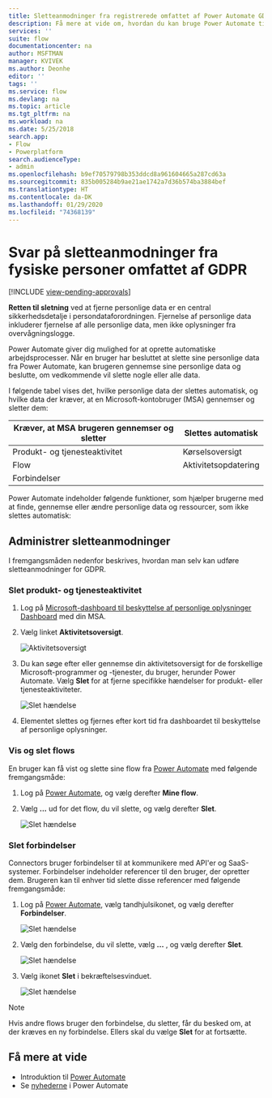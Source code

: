 ```yaml
---
title: Sletteanmodninger fra registrerede omfattet af Power Automate GDPR for Microsoft-konti (MSA) | Microsoft Docs
description: Få mere at vide om, hvordan du kan bruge Power Automate til at svare på sletteanmodninger fra registrerede omfattet af GPDR for Microsoft-konti.
services: ''
suite: flow
documentationcenter: na
author: MSFTMAN
manager: KVIVEK
ms.author: Deonhe
editor: ''
tags: ''
ms.service: flow
ms.devlang: na
ms.topic: article
ms.tgt_pltfrm: na
ms.workload: na
ms.date: 5/25/2018
search.app:
- Flow
- Powerplatform
search.audienceType:
- admin
ms.openlocfilehash: b9ef70579798b353ddcd8a961604665a287cd63a
ms.sourcegitcommit: 835b005284b9ae21ae1742a7d36b574ba3884bef
ms.translationtype: HT
ms.contentlocale: da-DK
ms.lasthandoff: 01/29/2020
ms.locfileid: "74368139"
---
```

# <a name="respond-to-gdpr-data-subject-delete-requests"></a>Svar på sletteanmodninger fra fysiske personer omfattet af GDPR
[!INCLUDE [view-pending-approvals](includes/cc-rebrand.md)]

**Retten til sletning** ved at fjerne personlige data er en central sikkerhedsdetalje i persondataforordningen. Fjernelse af personlige data inkluderer fjernelse af alle personlige data, men ikke oplysninger fra overvågningslogge.

Power Automate giver dig mulighed for at oprette automatiske arbejdsprocesser. Når en bruger har besluttet at slette sine personlige data fra Power Automate, kan brugeren gennemse sine personlige data og beslutte, om vedkommende vil slette nogle eller alle data.

I følgende tabel vises det, hvilke personlige data der slettes automatisk, og hvilke data der kræver, at en Microsoft-kontobruger (MSA) gennemser og sletter dem:

|Kræver, at MSA brugeren gennemser og sletter|Slettes automatisk|
|------|------|
|Produkt- og tjenesteaktivitet|Kørselsoversigt|
|Flow|Aktivitetsopdatering|
|Forbindelser||

Power Automate indeholder følgende funktioner, som hjælper brugerne med at finde, gennemse eller ændre personlige data og ressourcer, som ikke slettes automatisk:

## <a name="manage-delete-requests"></a>Administrer sletteanmodninger

I fremgangsmåden nedenfor beskrives, hvordan man selv kan udføre sletteanmodninger for GDPR.

### <a name="delete-product-and-service-activity"></a>Slet produkt- og tjenesteaktivitet

1. Log på [Microsoft-dashboard til beskyttelse af personlige oplysninger Dashboard](https://account.microsoft.com/privacy/) med din MSA.
1. Vælg linket **Aktivitetsoversigt**.

    ![Aktivitetsoversigt](./media/gdpr-dsr-export-msa/activityhistory.png)

1. Du kan søge efter eller gennemse din aktivitetsoversigt for de forskellige Microsoft-programmer og -tjenester, du bruger, herunder Power Automate. Vælg **Slet** for at fjerne specifikke hændelser for produkt- eller tjenesteaktiviteter.

    ![Slet hændelse](./media/gdpr-dsr-delete-msa/deleteevent.png)

1. Elementet slettes og fjernes efter kort tid fra dashboardet til beskyttelse af personlige oplysninger.

### <a name="list-and-delete-flows"></a>Vis og slet flows

En bruger kan få vist og slette sine flow fra [Power Automate](https://flow.microsoft.com) med følgende fremgangsmåde:

1. Log på [Power Automate](https://flow.microsoft.com), og vælg derefter **Mine flow**.

1. Vælg **...**  ud for det flow, du vil slette, og vælg derefter **Slet**.

    ![Slet hændelse](./media/gdpr-dsr-delete-msa/deleteflow.png)

### <a name="delete-connections"></a>Slet forbindelser

Connectors bruger forbindelser til at kommunikere med API'er og SaaS-systemer. Forbindelser indeholder referencer til den bruger, der opretter dem. Brugeren kan til enhver tid slette disse referencer med følgende fremgangsmåde:

1. Log på [Power Automate](https://flow.microsoft.com), vælg tandhjulsikonet, og vælg derefter **Forbindelser**.

    ![Slet hændelse](./media/gdpr-dsr-delete-msa/deleteconnections.png)

1. Vælg den forbindelse, du vil slette, vælg **...** , og vælg derefter **Slet**.

    ![Slet hændelse](./media/gdpr-dsr-delete-msa/delete-connection.png)

1. Vælg ikonet **Slet** i bekræftelsesvinduet.

    ![Slet hændelse](./media/gdpr-dsr-delete-msa/confirmdelete.png)

> [!NOTE]
> Hvis andre flows bruger den forbindelse, du sletter, får du besked om, at der kræves en ny forbindelse. Ellers skal du vælge **Slet** for at fortsætte.
>
>

## <a name="learn-more"></a>Få mere at vide

* Introduktion til [Power Automate](getting-started.md)
* Se [nyhederne](release-notes.md) i Power Automate
